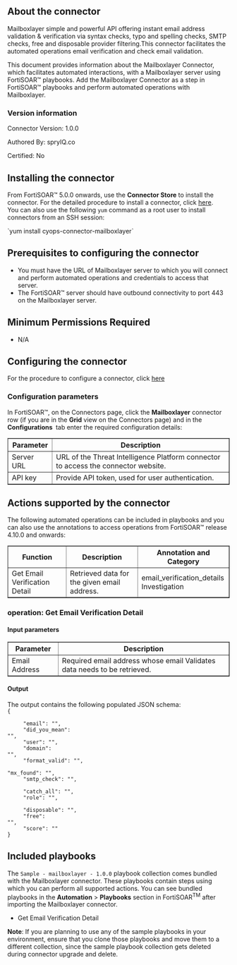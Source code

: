 ## About the connector
Mailboxlayer simple and powerful API offering instant email address validation & verification via syntax checks, typo and spelling checks, SMTP checks, free and disposable provider filtering.This connector facilitates the automated operations email verification and check email validation.
<p>This document provides information about the Mailboxlayer Connector, which facilitates automated interactions, with a Mailboxlayer server using FortiSOAR&trade; playbooks. Add the Mailboxlayer Connector as a step in FortiSOAR&trade; playbooks and perform automated operations with Mailboxlayer.</p>

### Version information

Connector Version: 1.0.0


Authored By: spryIQ.co

Certified: No
## Installing the connector
<p>From FortiSOAR&trade; 5.0.0 onwards, use the <strong>Connector Store</strong> to install the connector. For the detailed procedure to install a connector, click <a href="https://docs.fortinet.com/document/fortisoar/0.0.0/installing-a-connector/1/installing-a-connector" target="_top">here</a>.<br>You can also use the following <code>yum</code> command as a root user to install connectors from an SSH session:</p>
`yum install cyops-connector-mailboxlayer`

## Prerequisites to configuring the connector
- You must have the URL of Mailboxlayer server to which you will connect and perform automated operations and credentials to access that server.
- The FortiSOAR&trade; server should have outbound connectivity to port 443 on the Mailboxlayer server.

## Minimum Permissions Required
- N/A

## Configuring the connector
For the procedure to configure a connector, click [here](https://docs.fortinet.com/document/fortisoar/0.0.0/configuring-a-connector/1/configuring-a-connector)
### Configuration parameters
<p>In FortiSOAR&trade;, on the Connectors page, click the <strong>Mailboxlayer</strong> connector row (if you are in the <strong>Grid</strong> view on the Connectors page) and in the <strong>Configurations&nbsp;</strong> tab enter the required configuration details:&nbsp;</p>
<table border=1><thead><tr><th>Parameter<br></th><th>Description<br></th></tr></thead><tbody><tr><td>Server URL<br></td><td>URL of the Threat Intelligence Platform connector to access the connector website.<br>
<tr><td>API key<br></td><td>Provide API token, used for user authentication.<br>
</tbody></table>

## Actions supported by the connector
The following automated operations can be included in playbooks and you can also use the annotations to access operations from FortiSOAR&trade; release 4.10.0 and onwards:
<table border=1><thead><tr><th>Function<br></th><th>Description<br></th><th>Annotation and Category<br></th></tr></thead><tbody><tr><td>Get Email Verification Detail<br></td><td>Retrieved data for the given email address.<br></td><td>email_verification_details <br/>Investigation<br></td></tr>
</tbody></table>

### operation: Get Email Verification Detail
#### Input parameters
<table border=1><thead><tr><th>Parameter<br></th><th>Description<br></th></tr></thead><tbody><tr><td>Email Address<br></td><td>Required email address whose email Validates data needs to be retrieved.<br>
</td></tr></tbody></table>

#### Output
The output contains the following populated JSON schema:
<code><br>{
</code><code><br>&nbsp;&nbsp;&nbsp;&nbsp;    "email": "",
</code><code><br>&nbsp;&nbsp;&nbsp;&nbsp;    "did_you_mean": "",
</code><code><br>&nbsp;&nbsp;&nbsp;&nbsp;    "user": "",
</code><code><br>&nbsp;&nbsp;&nbsp;&nbsp;    "domain": "",
</code><code><br>&nbsp;&nbsp;&nbsp;&nbsp;    "format_valid": "",
</code><code><br>&nbsp;&nbsp;&nbsp;&nbsp;    "mx_found": "",
</code><code><br>&nbsp;&nbsp;&nbsp;&nbsp;    "smtp_check": "",
</code><code><br>&nbsp;&nbsp;&nbsp;&nbsp;    "catch_all": "",
</code><code><br>&nbsp;&nbsp;&nbsp;&nbsp;    "role": "",
</code><code><br>&nbsp;&nbsp;&nbsp;&nbsp;    "disposable": "",
</code><code><br>&nbsp;&nbsp;&nbsp;&nbsp;    "free": "",
</code><code><br>&nbsp;&nbsp;&nbsp;&nbsp;    "score": ""
</code><code><br>}</code>
## Included playbooks
The `Sample - mailboxlayer - 1.0.0` playbook collection comes bundled with the Mailboxlayer connector. These playbooks contain steps using which you can perform all supported actions. You can see bundled playbooks in the **Automation** > **Playbooks** section in FortiSOAR<sup>TM</sup> after importing the Mailboxlayer connector.

- Get Email Verification Detail

**Note**: If you are planning to use any of the sample playbooks in your environment, ensure that you clone those playbooks and move them to a different collection, since the sample playbook collection gets deleted during connector upgrade and delete.
